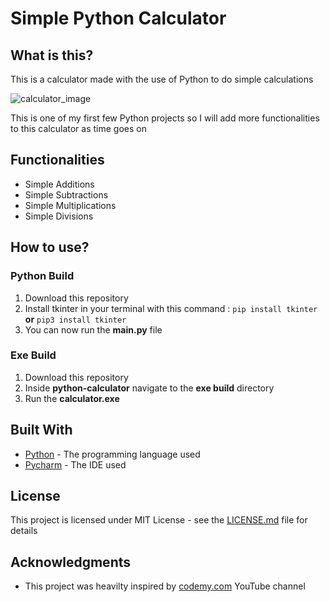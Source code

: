 # Simple Python Calculator 

## What is this?

This is a calculator made with the use of Python to do simple calculations

![calculator_image](https://user-images.githubusercontent.com/79618101/109247850-a6210d00-77b2-11eb-874a-0483c94e878e.JPG)

This is one of my first few Python projects so I will add more functionalities to this calculator as time goes on

## Functionalities

* Simple Additions
* Simple Subtractions
* Simple Multiplications
* Simple Divisions

## How to use?

### Python Build

1. Download this repository
2. Install tkinter in your terminal with this command : `pip install tkinter` **or** `pip3 install tkinter`
3. You can now run the **main.py** file

### Exe Build

1. Download this repository
2. Inside **python-calculator** navigate to the **exe build** directory
3. Run the **calculator.exe** 

## Built With

* [Python](https://www.python.org/) - The programming language used
* [Pycharm](https://www.jetbrains.com/pycharm/) - The IDE used

## License 

This project is licensed under MIT License - see the [LICENSE.md](https://github.com/ousmanebarry/python-calculator/blob/main/LICENSE) file for details

## Acknowledgments

* This project was heavilty inspired by [codemy.com](https://www.youtube.com/channel/UCFB0dxMudkws1q8w5NJEAmw) YouTube channel
